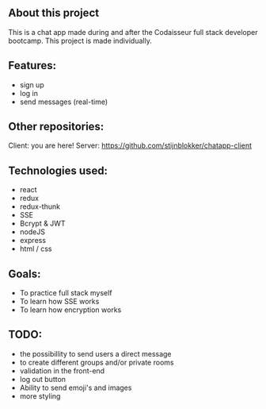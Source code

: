 ## About this project  
This is a chat app made during and after the Codaisseur full stack developer bootcamp. This project is made individually. 

## Features:
- sign up
- log in
- send messages (real-time)

## Other repositories:
Client: you are here!
Server: https://github.com/stijnblokker/chatapp-client

## Technologies used:
- react
- redux
- redux-thunk
- SSE
- Bcrypt & JWT
- nodeJS
- express
- html / css

## Goals:
- To practice full stack myself
- To learn how SSE works
- To learn how encryption works

## TODO:
- the possibillity to send users a direct message
- to create different groups and/or private rooms
- validation in the front-end
- log out button
- Ability to send emoji's and images
- more styling